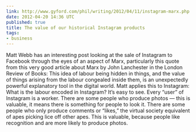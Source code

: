 ```yaml
---
link: http://www.gyford.com/phil/writing/2012/04/11/instagram-marx.php
date: 2012-04-20 14:36 UTC
published: true
title: The value of our historical Instagram products
tags:
- business
---
```


Matt Webb has an interesting post looking at the sale of Instagram to Facebook through the eyes of an aspect of Marx, particularly this quote from this very good article about Marx by John Lanchester in the London Review of Books:  This idea of labour being hidden in things, and the value of things arising from the labour congealed inside them, is an unexpectedly powerful explanatory tool in the digital world.  Matt applies this to Instagram:  What is the labour encoded in Instagram? It’s easy to see. Every “user” of Instagram is a worker. There are some people who produce photos — this is valuable, it means there is something for people to look it. There are some people who only produce comments or “likes,” the virtual society equivalent of apes picking lice off other apes. This is valuable, because people like recognition and are more likely to produce photos.
